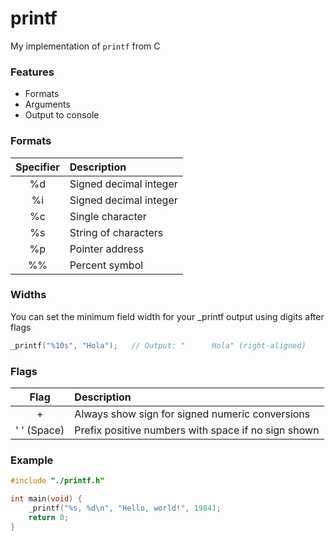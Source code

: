 # printf
My implementation of `printf` from C

### Features
- Formats
- Arguments
- Output to console

### Formats
| Specifier | Description            |
|:---------:|:-----------------------|
| %d        | Signed decimal integer |
| %i        | Signed decimal integer |
| %c        | Single character       |
| %s        | String of characters   |
| %p        | Pointer address        |
| %%        | Percent symbol         |

### Widths
You can set the minimum field width for your _printf output using digits after flags
```c
_printf("%10s", "Hola");   // Output: "      Hola" (right-aligned)
```

### Flags
| Flag        | Description                                         |
|:-----------:|:----------------------------------------------------|
| +           | Always show sign for signed numeric conversions	    |
| ' ' (Space) | Prefix positive numbers with space if no sign shown |

### Example
```c
#include "./printf.h"

int main(void) {
    _printf("%s, %d\n", "Hello, world!", 1984);
    return 0;
}
```
